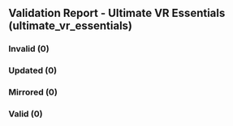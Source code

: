 ## Validation Report - Ultimate VR Essentials (ultimate_vr_essentials)


### Invalid (0)
### Updated (0)
### Mirrored (0)
### Valid (0)
